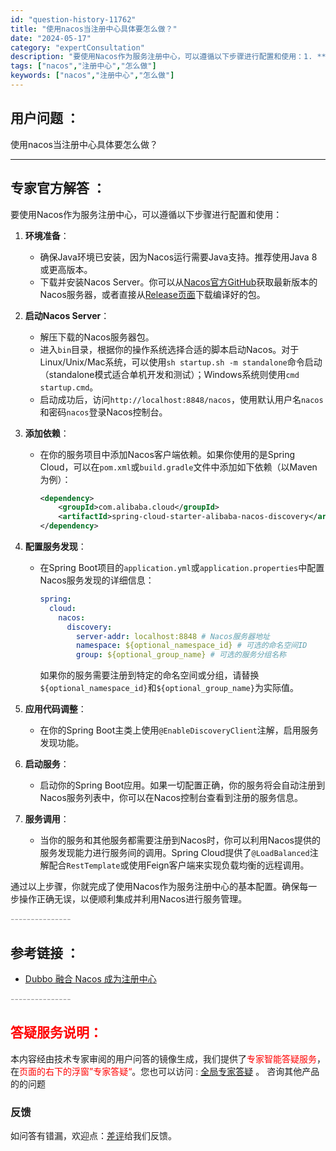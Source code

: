 ```yaml
---
id: "question-history-11762"
title: "使用nacos当注册中心具体要怎么做？"
date: "2024-05-17"
category: "expertConsultation"
description: "要使用Nacos作为服务注册中心，可以遵循以下步骤进行配置和使用：1. **环境准备**：   - 确保Java环境已安装，因为Nacos运行需要Java支持。推荐使用Java 8或更高版本。   - 下载并安装Nacos Server。你可以从[Nacos官方GitHub](https://git"
tags: ["nacos","注册中心","怎么做"]
keywords: ["nacos","注册中心","怎么做"]
---
```


## 用户问题 ： 
 使用nacos当注册中心具体要怎么做？  

---------------
## 专家官方解答 ：

要使用Nacos作为服务注册中心，可以遵循以下步骤进行配置和使用：

1. **环境准备**：
   - 确保Java环境已安装，因为Nacos运行需要Java支持。推荐使用Java 8或更高版本。
   - 下载并安装Nacos Server。你可以从[Nacos官方GitHub](https://github.com/alibaba/nacos)获取最新版本的Nacos服务器，或者直接从[Release页面](https://github.com/alibaba/nacos/releases)下载编译好的包。

2. **启动Nacos Server**：
   - 解压下载的Nacos服务器包。
   - 进入`bin`目录，根据你的操作系统选择合适的脚本启动Nacos。对于Linux/Unix/Mac系统，可以使用`sh startup.sh -m standalone`命令启动（standalone模式适合单机开发和测试）；Windows系统则使用`cmd startup.cmd`。
   - 启动成功后，访问`http://localhost:8848/nacos`，使用默认用户名`nacos`和密码`nacos`登录Nacos控制台。

3. **添加依赖**：
   - 在你的服务项目中添加Nacos客户端依赖。如果你使用的是Spring Cloud，可以在`pom.xml`或`build.gradle`文件中添加如下依赖（以Maven为例）：
     ```xml
     <dependency>
         <groupId>com.alibaba.cloud</groupId>
         <artifactId>spring-cloud-starter-alibaba-nacos-discovery</artifactId>
     </dependency>
     ```

4. **配置服务发现**：
   - 在Spring Boot项目的`application.yml`或`application.properties`中配置Nacos服务发现的详细信息：
     ```yaml
     spring:
       cloud:
         nacos:
           discovery:
             server-addr: localhost:8848 # Nacos服务器地址
             namespace: ${optional_namespace_id} # 可选的命名空间ID
             group: ${optional_group_name} # 可选的服务分组名称
     ```
     如果你的服务需要注册到特定的命名空间或分组，请替换`${optional_namespace_id}`和`${optional_group_name}`为实际值。

5. **应用代码调整**：
   - 在你的Spring Boot主类上使用`@EnableDiscoveryClient`注解，启用服务发现功能。

6. **启动服务**：
   - 启动你的Spring Boot应用。如果一切配置正确，你的服务将会自动注册到Nacos服务列表中，你可以在Nacos控制台查看到注册的服务信息。

7. **服务调用**：
   - 当你的服务和其他服务都需要注册到Nacos时，你可以利用Nacos提供的服务发现能力进行服务间的调用。Spring Cloud提供了`@LoadBalanced`注解配合`RestTemplate`或使用Feign客户端来实现负载均衡的远程调用。

通过以上步骤，你就完成了使用Nacos作为服务注册中心的基本配置。确保每一步操作正确无误，以便顺利集成并利用Nacos进行服务管理。


<font color="#949494">---------------</font> 


## 参考链接 ：

* [Dubbo 融合 Nacos 成为注册中心](https://nacos.io/docs/latest/ecology/use-nacos-with-dubbo)


 <font color="#949494">---------------</font> 
 


## <font color="#FF0000">答疑服务说明：</font> 

本内容经由技术专家审阅的用户问答的镜像生成，我们提供了<font color="#FF0000">专家智能答疑服务</font>，在<font color="#FF0000">页面的右下的浮窗”专家答疑“</font>。您也可以访问 : [全局专家答疑](https://answer.opensource.alibaba.com/docs/intro) 。 咨询其他产品的的问题

### 反馈
如问答有错漏，欢迎点：[差评](https://ai.nacos.io/user/feedbackByEnhancerGradePOJOID?enhancerGradePOJOId=13789)给我们反馈。
